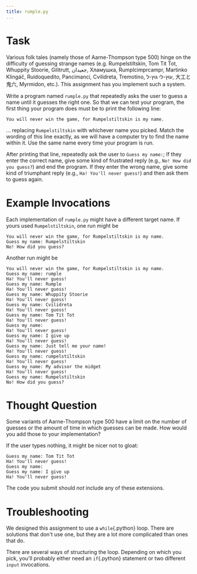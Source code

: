 ```yaml
---
title: rumple.py
...
```


# Task

Various folk tales (namely those of Aarne-Thompson type 500) hinge on the difficulty of guessing strange names
(e.g. Rumpelstiltskin, Tom Tit Tot, Whuppity Stoorie, Gilitrutt, جعيدان, Хламушка, Rumplcimprcampr, Martinko Klingáč, Ruidoquedito, Pancimanci, Cvilidreta, Tremotino, עוּץ-לי גוּץ-ל, 大工と鬼六, Myrmidon, etc.).
This assignment has you implement such a system.

Write a program named `rumple.py` that repeatedly asks the user to guess a name until it guesses the right one.
So that we can test your program, the first thing your program does must be to print the following line:

````
You will never win the game, for Rumpelstiltskin is my name.
````

... replacing `Rumpelstiltskin` with whichever name you picked.
Match the wording of this line exactly, as we will have a computer try to find the name within it.
Use the same name every time your program is run.

After printing that line, repeatedly ask the user to `Guess my name:`;
If they enter the correct name, give some kind of frustrated reply (e.g., `No! How did you guess?`)
and end the program.
If they enter the wrong name, give some kind of triumphant reply (e.g., `Ha! You'll never guess!`)
and then ask them to guess again.

# Example Invocations

Each implementation of `rumple.py` might have a different target name.
If yours used `Rumpelstiltskin`, one run might be

````
You will never win the game, for Rumpelstiltskin is my name.
Guess my name: Rumpelstiltskin
No! How did you guess?
````

Another run might be

````
You will never win the game, for Rumpelstiltskin is my name.
Guess my name: rumple
Ha! You'll never guess!
Guess my name: Rumple
Ha! You'll never guess!
Guess my name: Whuppity Stoorie
Ha! You'll never guess!
Guess my name: Cvilidreta
Ha! You'll never guess!
Guess my name: Tom Tit Tot
Ha! You'll never guess!
Guess my name: 
Ha! You'll never guess!
Guess my name: I give up
Ha! You'll never guess!
Guess my name: Just tell me your name!
Ha! You'll never guess!
Guess my name: rumpelstiltskin
Ha! You'll never guess!
Guess my name: My advisor the midget
Ha! You'll never guess!
Guess my name: Rumpelstiltskin
No! How did you guess?
````

# Thought Question

Some variants of Aarne-Thompson type 500 have a limit on the number of guesses or the amount of time in which guesses can be made.
How would you add those to your implementation?

If the user types nothing, it might be nicer not to gloat:

````
Guess my name: Tom Tit Tot
Ha! You'll never guess!
Guess my name: 
Guess my name: I give up
Ha! You'll never guess!
````
The code you submit should *not* include any of these extensions.

# Troubleshooting

We designed this assignment to use a `while`{.python} loop.  There are solutions that don't use one, but they are a lot more complicated than ones that do.

There are several ways of structuring the loop.  Depending on which you pick,
you'll probably either need an `if`{.python} statement or two different `input` invocations.
